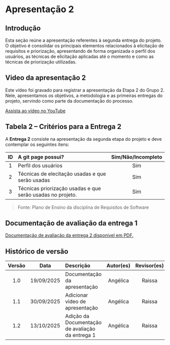 # Apresentação 2

## Introdução

Esta seção reúne a apresentação referentes à segunda entrega do projeto. O objetivo é consolidar os principais elementos relacionados à elicitação de requisitos e priorização, apresentando de forma organizada o perfil dos usuários, as técnicas de elicitação aplicadas até o momento e como as técnicas de priorização utilizadas.

## Video da apresentação 2

Este vídeo foi gravado para registrar a apresentação da Etapa 2 do Grupo 2.  
Nele, apresentamos os objetivos, a metodologia e as primeiras entregas do projeto, servindo como parte da documentação do processo.

[Assista ao vídeo no YouTube](https://www.youtube.com/watch?v=rRyqm-SrIoI)

## Tabela 2 – Critérios para a Entrega 2

A **Entrega 2** consiste na apresentação da segunda etapa do projeto e deve contemplar os seguintes itens:

| ID  | A git page possui?                                         | Sim/Não/Incompleto |
| :-: | :--------------------------------------------------------- | :----------------: |
|  1  | Perfil dos usuários                                        |        Sim         |
|  2  | Técnicas de elecitação usadas e que serão usadas           |        Sim         |
|  3  | Técnicas priorização usadas e que serão usadas no projeto. |        Sim         |

> Fonte: Plano de Ensino da disciplina de Requisitos de Software


## Documentação de avaliação da entrega 1

[Documentação de avaliação da entrega 2 disponivel em PDF.](../00_assets/pdfs/RequisitosEntrega2ElicitacaoGrupo02.pdf)

## Histórico de versão

| Versão |    Data    | Descrição                       | Autor(es) | Revisor(es) |
| :----: | :--------: | :------------------------------ | :-------: | :---------: |
|  1.0   | 19/09/2025 | Documentação da apresentação    | Angélica  |   Raissa    |
|  1.1   | 30/09/2025 | Adicionar video de apresentação | Angélica  |   Raissa    |
|  1.2   | 13/10/2025 | Adição da Documentação de avaliação da entrega 1 | Angélica  |   Raissa   |

